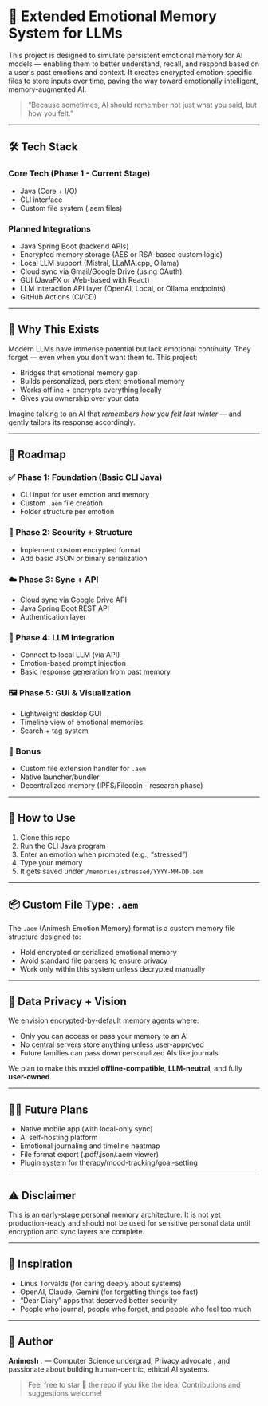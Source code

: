 # 🧠 Extended Emotional Memory System for LLMs

This project is designed to simulate persistent emotional memory for AI models — enabling them to better understand, recall, and respond based on a user's past emotions and context. It creates encrypted emotion-specific files to store inputs over time, paving the way toward emotionally intelligent, memory-augmented AI.

> “Because sometimes, AI should remember not just what you said, but how you felt.”
---

## 🛠️ Tech Stack

### Core Tech (Phase 1 - Current Stage)
- Java (Core + I/O)
- CLI interface
- Custom file system (.aem files)

### Planned Integrations
- Java Spring Boot (backend APIs)
- Encrypted memory storage (AES or RSA-based custom logic)
- Local LLM support (Mistral, LLaMA.cpp, Ollama)
- Cloud sync via Gmail/Google Drive (using OAuth)
- GUI (JavaFX or Web-based with React)
- LLM interaction API layer (OpenAI, Local, or Ollama endpoints)
- GitHub Actions (CI/CD)

---

## 📌 Why This Exists

Modern LLMs have immense potential but lack emotional continuity. They forget — even when you don’t want them to. This project:

- Bridges that emotional memory gap
- Builds personalized, persistent emotional memory
- Works offline + encrypts everything locally
- Gives you ownership over your data

Imagine talking to an AI that *remembers how you felt last winter* — and gently tailors its response accordingly.

---

## 📅 Roadmap

### ✅ Phase 1: Foundation (Basic CLI Java)
-  CLI input for user emotion and memory
-  Custom `.aem` file creation
-  Folder structure per emotion

### 🔐 Phase 2: Security + Structure
-   Implement custom encrypted format
-  Add basic JSON or binary serialization

### ☁️ Phase 3: Sync + API
-  Cloud sync via Google Drive API
-  Java Spring Boot REST API
-  Authentication layer

### 🤖 Phase 4: LLM Integration
-  Connect to local LLM (via API)
-  Emotion-based prompt injection
-  Basic response generation from past memory

### 🖼️ Phase 5: GUI & Visualization
-  Lightweight desktop GUI
-  Timeline view of emotional memories
-  Search + tag system

### 🚀 Bonus
-  Custom file extension handler for `.aem`
-  Native launcher/bundler
-  Decentralized memory (IPFS/Filecoin - research phase)

---

## 📖 How to Use

1. Clone this repo
2. Run the CLI Java program
3. Enter an emotion when prompted (e.g., “stressed”)
4. Type your memory
5. It gets saved under `/memories/stressed/YYYY-MM-DD.aem`

---

## 📦 Custom File Type: `.aem`

The `.aem` (Animesh Emotion Memory) format is a custom memory file structure designed to:

- Hold encrypted or serialized emotional memory
- Avoid standard file parsers to ensure privacy
- Work only within this system unless decrypted manually

---

## 🔐 Data Privacy + Vision

We envision encrypted-by-default memory agents where:

- Only you can access or pass your memory to an AI
- No central servers store anything unless user-approved
- Future families can pass down personalized AIs like journals

We plan to make this model **offline-compatible**, **LLM-neutral**, and fully **user-owned**.

---

## 🧑‍🚀 Future Plans

- Native mobile app (with local-only sync)
- AI self-hosting platform
- Emotional journaling and timeline heatmap
- File format export (.pdf/.json/.aem viewer)
- Plugin system for therapy/mood-tracking/goal-setting

---

## ⚠️ Disclaimer

This is an early-stage personal memory architecture. It is not yet production-ready and should not be used for sensitive personal data until encryption and sync layers are complete.

---

## 🧠 Inspiration

- Linus Torvalds (for caring deeply about systems)
- OpenAI, Claude, Gemini (for forgetting things too fast)
- “Dear Diary” apps that deserved better security
- People who journal, people who forget, and people who feel too much

---

## 👤 Author

**Animesh** .  — Computer Science undergrad, Privacy advocate , and passionate about building human-centric, ethical AI systems.

> Feel free to star 🌟 the repo if you like the idea. Contributions and suggestions welcome!






